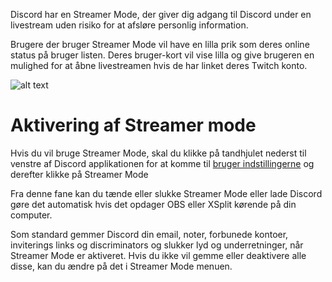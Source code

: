 <!-- TITLE: Streamer Mode -->
<!-- SUBTITLE: Discord Streamer Tilstand -->

Discord har en Streamer Mode, der giver dig adgang til Discord under en livestream uden risiko for at afsløre personlig information.

Brugere der bruger Streamer Mode vil have en lilla prik som deres online status på bruger listen. Deres bruger-kort vil vise lilla og give brugeren en mulighed for at åbne livestreamen hvis de har linket deres Twitch konto.

![alt text](http://i.imgur.com/zt8qHVQ.png?1)

# Aktivering af Streamer mode
Hvis du vil bruge Streamer Mode, skal du klikke på tandhjulet nederst til venstre af Discord applikationen for at komme til [bruger indstillingerne](/user-settings) og derefter klikke på Streamer Mode

Fra denne fane kan du tænde eller slukke Streamer Mode eller lade Discord gøre det automatisk hvis det opdager OBS eller XSplit kørende på din computer.

Som standard gemmer Discord din email, noter, forbunede kontoer, inviterings links og discriminators og slukker lyd og underretninger, når Streamer Mode er aktiveret. Hvis du ikke vil gemme eller deaktivere alle disse, kan du ændre på det i Streamer Mode menuen.

